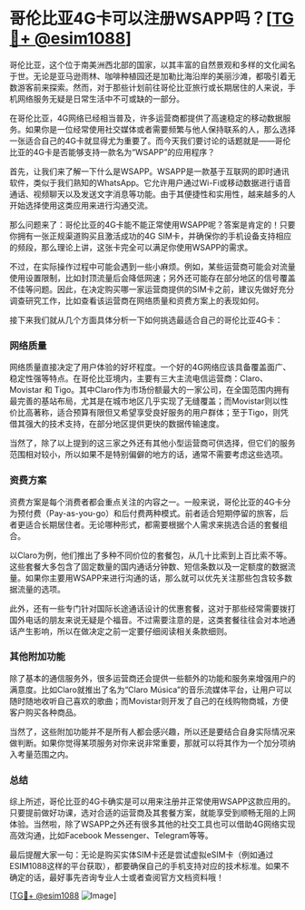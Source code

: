# 哥伦比亚4G卡可以注册WSAPP吗？[[TG💪+ @esim1088](https://t.me/s/esim1088)]

哥伦比亚，这个位于南美洲西北部的国家，以其丰富的自然景观和多样的文化闻名于世。无论是亚马逊雨林、咖啡种植园还是加勒比海沿岸的美丽沙滩，都吸引着无数游客前来探索。然而，对于那些计划前往哥伦比亚旅行或长期居住的人来说，手机网络服务无疑是日常生活中不可或缺的一部分。

在哥伦比亚，4G网络已经相当普及，许多运营商都提供了高速稳定的移动数据服务。如果你是一位经常使用社交媒体或者需要频繁与他人保持联系的人，那么选择一张适合自己的4G卡就显得尤为重要了。而今天我们要讨论的话题就是——哥伦比亚的4G卡是否能够支持一款名为“WSAPP”的应用程序？

首先，让我们来了解一下什么是WSAPP。WSAPP是一款基于互联网的即时通讯软件，类似于我们熟知的WhatsApp。它允许用户通过Wi-Fi或移动数据进行语音通话、视频聊天以及发送文字消息等功能。由于其便捷性和实用性，越来越多的人开始选择使用这类应用来进行沟通交流。

那么问题来了：哥伦比亚的4G卡能不能正常使用WSAPP呢？答案是肯定的！只要你拥有一张正规渠道购买且激活成功的4G SIM卡，并确保你的手机设备支持相应的频段，那么理论上讲，这张卡完全可以满足你使用WSAPP的需求。

不过，在实际操作过程中可能会遇到一些小麻烦。例如，某些运营商可能会对流量使用设置限制，比如封顶流量后会降低网速；另外还可能存在部分地区的信号覆盖不佳等问题。因此，在决定购买哪一家运营商提供的SIM卡之前，建议先做好充分调查研究工作，比如查看该运营商在网络质量和资费方案上的表现如何。

接下来我们就从几个方面具体分析一下如何挑选最适合自己的哥伦比亚4G卡：

### 网络质量

网络质量直接决定了用户体验的好坏程度。一个好的4G网络应该具备覆盖面广、稳定性强等特点。在哥伦比亚境内，主要有三大主流电信运营商：Claro、Movistar 和 Tigo。其中Claro作为市场份额最大的一家公司，在全国范围内拥有最完善的基站布局，尤其是在城市地区几乎实现了无缝覆盖；而Movistar则以性价比高著称，适合预算有限但又希望享受良好服务的用户群体；至于Tigo，则凭借其强大的技术支持，在部分地区提供更快的数据传输速度。

当然了，除了以上提到的这三家之外还有其他小型运营商可供选择，但它们的服务范围相对较小，所以如果不是特别偏僻的地方的话，通常不需要考虑这些选项。

### 资费方案

资费方案是每个消费者都会重点关注的内容之一。一般来说，哥伦比亚的4G卡分为预付费（Pay-as-you-go）和后付费两种模式。前者适合短期停留的旅客，后者更适合长期居住者。无论哪种形式，都需要根据个人需求来挑选合适的套餐组合。

以Claro为例，他们推出了多种不同价位的套餐包，从几十比索到上百比索不等。这些套餐大多包含了固定数量的国内通话分钟数、短信条数以及一定额度的数据流量。如果你主要用WSAPP来进行沟通的话，那么就可以优先关注那些包含较多数据流量的选项。

此外，还有一些专门针对国际长途通话设计的优惠套餐，这对于那些经常需要拨打国外电话的朋友来说无疑是个福音。不过需要注意的是，这类套餐往往会对本地通话产生影响，所以在做决定之前一定要仔细阅读相关条款细则。

### 其他附加功能

除了基本的通信服务外，很多运营商还会提供一些额外的功能和服务来增强用户的满意度。比如Claro就推出了名为“Claro Música”的音乐流媒体平台，让用户可以随时随地收听自己喜欢的歌曲；而Movistar则开发了自己的在线购物商城，方便客户购买各种商品。

当然了，这些附加功能并不是所有人都会感兴趣，所以还是要结合自身实际情况来做判断。如果你觉得某项服务对你来说非常重要，那就可以将其作为一个加分项纳入考量范围之内。

### 总结

综上所述，哥伦比亚的4G卡确实是可以用来注册并正常使用WSAPP这款应用的。只要提前做好功课，选对合适的运营商及其套餐方案，就能享受到顺畅无阻的上网体验。当然啦，除了WSAPP之外还有很多其他的社交工具也可以借助4G网络实现高效沟通，比如Facebook Messenger、Telegram等等。

最后提醒大家一句：无论是购买实体SIM卡还是尝试虚拟eSIM卡（例如通过ESIM1088这样的平台获取），都要确保自己的手机支持对应的技术标准。如果不确定的话，最好事先咨询专业人士或者查阅官方文档资料哦！

[[TG💪+ @esim1088](https://t.me/s/esim1088) ![Image](https://i.postimg.cc/4NQfJmqS/Snipaste-2025-05-13-00-14-12.png)]
